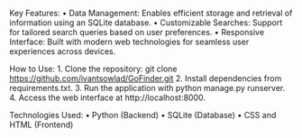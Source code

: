 Key Features:
	•	Data Management: Enables efficient storage and retrieval of information using an SQLite database.
	•	Customizable Searches: Support for tailored search queries based on user preferences.
	•	Responsive Interface: Built with modern web technologies for seamless user experiences across devices.

How to Use:
	1.	Clone the repository: git clone https://github.com/ivantsowlad/GoFinder.git
	2.	Install dependencies from requirements.txt.
	3.	Run the application with python manage.py runserver.
	4.	Access the web interface at http://localhost:8000.
  
Technologies Used:
	•	Python (Backend)
	•	SQLite (Database)
	•	CSS and HTML (Frontend)
